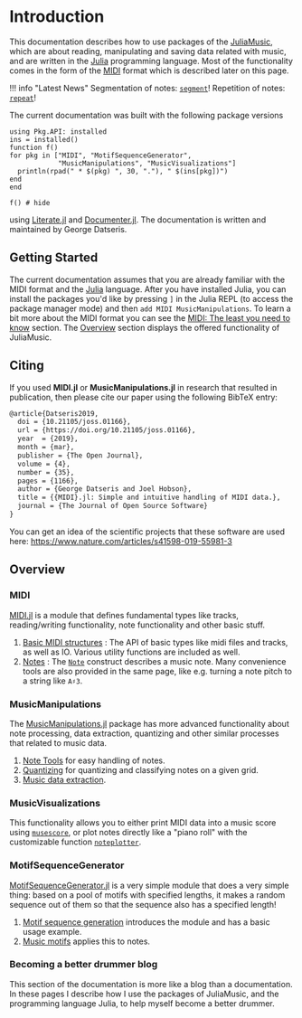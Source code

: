 # Introduction
This documentation describes how to use packages of the [JuliaMusic](https://github.com/JuliaMusic), which are about reading, manipulating and saving data related with music, and are written in the [Julia](https://julialang.org/) programming language.
Most of the functionality comes in the form of the [MIDI](https://en.wikipedia.org/wiki/MIDI) format which is described later on this page.

!!! info "Latest News"
    Segmentation of notes: [`segment`](@ref)! Repetition of notes: [`repeat`](@ref)!


The current documentation was built with the following package versions
```@setup versions
using Pkg.API: installed
ins = installed()
function f()
for pkg in ["MIDI", "MotifSequenceGenerator",
            "MusicManipulations", "MusicVisualizations"]
  println(rpad(" * $(pkg) ", 30, "."), " $(ins[pkg])")
end
end
```
```@example versions
f() # hide
```
using [Literate.jl](https://github.com/fredrikekre/Literate.jl) and [Documenter.jl](https://github.com/JuliaDocs/Documenter.jl/).
The documentation is written and maintained by George Datseris.

## Getting Started
The current documentation assumes that you are already familiar with the MIDI format and the [Julia](https://julialang.org/) language. After you have installed Julia, you can install the packages you'd like by pressing `]` in the Julia REPL (to access the package manager mode) and then `add MIDI MusicManipulations`. To learn a bit more about the MIDI format you can see the [MIDI: The least you need to know](@ref) section. The [Overview](@ref) section displays the offered functionality of JuliaMusic.

## Citing

If you used **MIDI.jl** or **MusicManipulations.jl** in research that resulted in publication, then please cite our paper using the following BibTeX entry:
```latex
@article{Datseris2019,
  doi = {10.21105/joss.01166},
  url = {https://doi.org/10.21105/joss.01166},
  year  = {2019},
  month = {mar},
  publisher = {The Open Journal},
  volume = {4},
  number = {35},
  pages = {1166},
  author = {George Datseris and Joel Hobson},
  title = {{MIDI}.jl: Simple and intuitive handling of MIDI data.},
  journal = {The Journal of Open Source Software}
}
```

You can get an idea of the scientific projects that these software are used here: https://www.nature.com/articles/s41598-019-55981-3

## Overview

### MIDI

[MIDI.jl](https://github.com/JuliaMusic/MIDI.jl) is a module that defines
fundamental types like tracks, reading/writing functionality, note functionality and other
basic stuff.

1. [Basic MIDI structures](@ref) : The API of basic types like midi files and tracks, as well as IO. Various utility functions are included as well.
2. [Notes](@ref) : The [`Note`](@ref) construct describes a music note. Many convenience tools are also provided in the same page, like e.g. turning a note pitch to a string like `A♯3`.

### MusicManipulations

The [MusicManipulations.jl](https://github.com/JuliaMusic/MusicManipulations.jl) package has more advanced functionality about note processing, data extraction, quantizing and other similar processes that related to music data.

1. [Note Tools](@ref) for easy handling of notes.
1. [Quantizing](@ref) for quantizing and classifying notes on a given grid.
2. [Music data extraction](@ref).

### MusicVisualizations
This functionality allows you to either print MIDI data into a music score using [`musescore`](@ref), or plot notes directly like a "piano roll" with the customizable function [`noteplotter`](@ref).


### MotifSequenceGenerator

[MotifSequenceGenerator.jl](https://github.com/JuliaMusic/MotifSequenceGenerator.jl) is a very simple module that does a very simple thing: based on a pool of motifs with specified lengths, it makes a random sequence out of them so that the sequence also has a specified length!

1. [Motif sequence generation](@ref) introduces the module and has a basic usage example.
2. [Music motifs](@ref) applies this to notes.

### Becoming a better drummer blog
This section of the documentation is more like a blog than a documentation. In these  pages I describe how I use the packages of JuliaMusic, and the programming language Julia, to help myself become a better drummer.
